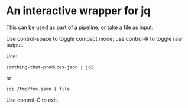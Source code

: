 # An interactive wrapper for jq

This can be used as part of a pipeline, or take a file as input.

Use control-space to toggle compact mode; use control-R to toggle
raw output.

Use:

    somthing-that-produces-json | jqi

or

    jqi /tmp/foo.json | file

Use control-C to exit.
